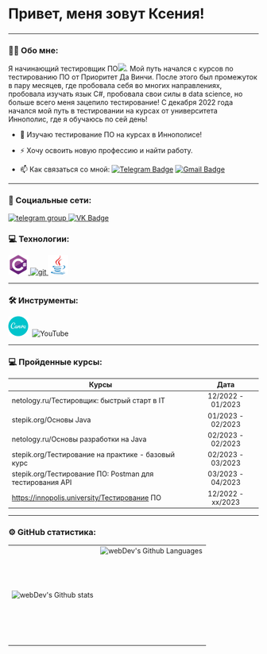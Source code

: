 <h1 align="left">Привет, меня зовут Ксения!</h1>
<h3 align="left">


________________________________________________________
### :man_technologist: Обо мне:
 
Я начинающий тестировщик ПО<img src="https://media.giphy.com/media/WUlplcMpOCEmTGBtBW/giphy.gif" width="30px">. Мой путь начался с курсов по тестированию ПО от Приоритет Да Винчи. После этого был промежуток в пару месяцев, где пробовала себя во многих направлениях, пробовала изучать язык С#, пробовала свои силы в data science, но больше всего меня зацепило тестирование! С декабря 2022 года начался мой путь в тестировании на курсах от университета Иннополис, где я обучаюсь по сей день! 
 

* 🔭 Изучаю тестирование ПО на курсах в Иннополисе!

* ⚡ Хочу освоить новую профессию и найти работу.

* 📫 Как связаться со мной: [![Telegram Badge](https://img.shields.io/badge/-kononovaksenia-blue?style=flat&logo=Telegram&logoColor=white)](https://t.me/ksenia_kkn) [![Gmail Badge](https://img.shields.io/badge/-Gmail-red?style=flat&logo=Gmail&logoColor=white)](mailto:ks9kononova1991@gmail.com)

--- 

### 🤝 Социальные сети:
   <div id="badges">
    <a href="https://t.me/ksenia_kkn" target="_blank">
      <img src="https://cdn-icons-png.flaticon.com/512/2111/2111646.png" width="40" height="40" alt="telegram group" />
    </a>
    <a href="https://vk.com/ks9kononova" target="_blank">
      <img src="https://cdn-icons-png.flaticon.com/512/145/145813.png" width="40" height="40" alt="VK Badge"/>
    </a>
  </div>

### 💻 Технологии:

<div>
<p align="left"> <a href="https://www.w3schools.com/cs/" target="_blank" rel="noreferrer"> <img src="https://raw.githubusercontent.com/devicons/devicon/master/icons/csharp/csharp-original.svg" alt="csharp" width="40" height="40"/> </a> <a href="https://git-scm.com/" target="_blank" rel="noreferrer"> <img src="https://www.vectorlogo.zone/logos/git-scm/git-scm-icon.svg" alt="git" width="40" height="40"/> </a> <a href="https://www.java.com" target="_blank" rel="noreferrer"> <img src="https://raw.githubusercontent.com/devicons/devicon/master/icons/java/java-original.svg" alt="java" width="40" height="40"/> </a> </p>
</div>

---

### 🛠 Инструменты:

<div>
  <img src="https://github.com/devicons/devicon/blob/master/icons/canva/canva-original.svg" title="canva" alt="canva" width="40" height="40"/>&nbsp;
  <img src="https://upload.wikimedia.org/wikipedia/commons/9/9e/YouTube_Logo_%282013-2017%29.svg" title="YouTube" alt="YouTube" width="40" height="40"/>&nbsp;
</div>

---

### 💻 Пройденные курсы:

| Курсы                                                           | Дата              |
| ----------------------------------------------------------------| :---------------: |
| netology.ru/Тестировщик: быстрый старт в IT                     | 12/2022 - 01/2023 |
| stepik.org/Основы Java                                          | 01/2023 - 02/2023 |
| netology.ru/Основы разработки на Java                           | 02/2023 - 02/2023 |
| stepik.org/Тестирование на практике - базовый курс              | 02/2023 - 03/2023 |
| stepik.org/Тестирование ПО: Postman для тестирования API        | 03/2023 - 04/2023 |
| https://innopolis.university/Тестирование ПО                    | 12/2022 - xx/2023 |

---

### ⚙️ GitHub статистика:

<table>
  <tr>
    <td>
      <img align="left" src="http://github-readme-streak-stats.herokuapp.com?user=FilimonovAlexey&theme=dark&background=000000" alt="webDev's Github stats" />
    </td>
    <td>
      <img height="195px" align="right" alt="webDev's Github Languages" src="https://github-readme-stats-sigma-five.vercel.app/api/top-langs/?username=FilimonovAlexey&layout=compact&theme=vision-friendly-dark" />
    </td>
  </tr>
</table>
